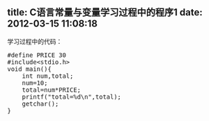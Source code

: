 title: C语言常量与变量学习过程中的程序1
date: 2012-03-15 11:08:18
---

<pre class="prettyprint lang-cpp">学习过程中的代码：</pre>
<pre class="prettyprint lang-cpp">#define PRICE 30
#include&lt;stdio.h&gt;
void main(){
	int num,total;
	num=10;
	total=num*PRICE;
	printf("total=%d\n",total);
	getchar();
}</pre>